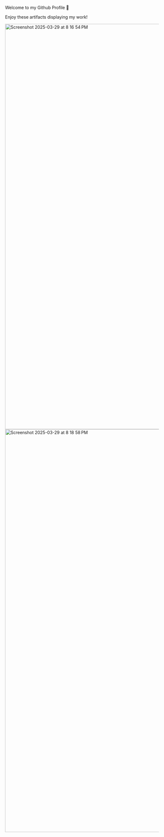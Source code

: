 Welcome to my Github Profile 👋

Enjoy these artifacts displaying my work!

<img width="1325" alt="Screenshot 2025-03-29 at 8 16 54 PM" src="https://github.com/user-attachments/assets/2cd8ad19-8416-44cc-9ab3-f554b6b1f2b7" />
<img width="1317" alt="Screenshot 2025-03-29 at 8 18 58 PM" src="https://github.com/user-attachments/assets/01ccce4c-e2a5-460f-b981-a2e2a8c950ec" />



